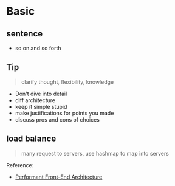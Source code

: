 # Basic
## sentence
- so on and so forth
## Tip
> clarify thought, flexibility, knowledge
- Don't dive into detail
- diff architecture
- keep it simple stupid
- make justifications for points you made
- discuss pros and cons of choices
## load balance
> many request to servers, use hashmap to map into servers

Reference:
- [Performant Front-End Architecture](https://www.debugbear.com/blog/performant-front-end-architecture)